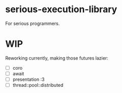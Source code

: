 # serious-execution-library
For serious programmers.

# WIP

Reworking currently, making those futures lazier:
- [ ] coro
- [ ] await
- [ ] presentation :3
- [ ] thread::pool::distributed
